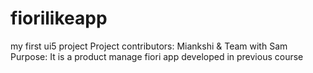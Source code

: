 # fiorilikeapp
my first ui5 project
Project contributors:
Miankshi & Team with Sam
Purpose:
It is a product manage fiori app developed in previous course
